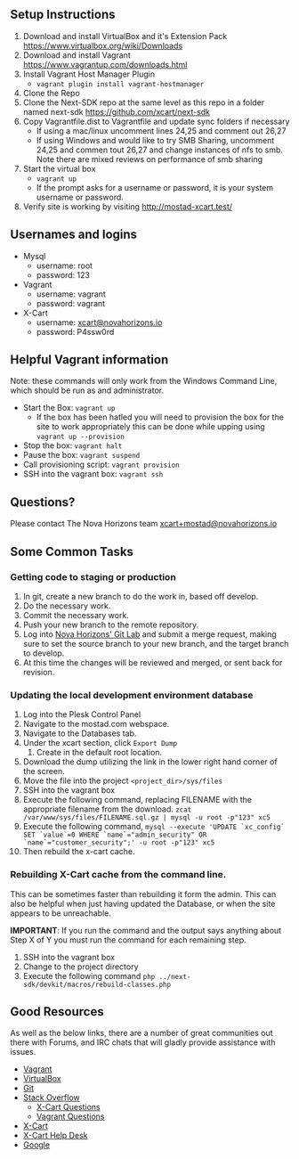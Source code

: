 ## Setup Instructions

1. Download and install VirtualBox and it's Extension Pack <https://www.virtualbox.org/wiki/Downloads>
1. Download and install Vagrant <https://www.vagrantup.com/downloads.html>
1. Install Vagrant Host Manager Plugin
    * `vagrant plugin install vagrant-hostmanager`
1. Clone the Repo
1. Clone the Next-SDK repo at the same level as this repo in a folder named next-sdk <https://github.com/xcart/next-sdk>
1. Copy Vagrantfile.dist to Vagrantfile and update sync folders if necessary
    * If using a mac/linux uncomment lines 24,25 and comment out 26,27
    * If using Windows and would like to try SMB Sharing, uncomment 24,25 and commen tout 26,27 and change instances of nfs to smb.  Note there are mixed reviews on performance of smb sharing
1. Start the virtual box
    * `vagrant up`
    * If the prompt asks for a username or password, it is your system username or password.
1. Verify site is working by visiting <http://mostad-xcart.test/>

## Usernames and logins

* Mysql
    * username: root
    * password: 123
* Vagrant
    * username: vagrant
    * password: vagrant
* X-Cart
    * username: xcart@novahorizons.io
    * password: P4ssw0rd

## Helpful Vagrant information
Note: these commands will only work from the Windows Command Line, which should be run as and administrator.

* Start the Box: `vagrant up`
    * If the box has been hatled you will need to provision the box for the site to work appropriately this can be done while upping using `vagrant up --provision`
* Stop the box: `vagrant halt`
* Pause the box: `vagrant suspend`
* Call provisioning script: `vagrant provision`
* SSH into the vagrant box: `vagrant ssh`

## Questions?
Please contact The Nova Horizons team <xcart+mostad@novahorizons.io>

## Some Common Tasks
### Getting code to staging or production
1. In git, create a new branch to do the work in, based off develop.
1. Do the necessary work.
1. Commit the necessary work.
1. Push your new branch to the remote repository.
1. Log into [Nova Horizons' Git Lab](https://git.novahorizons.io/users/sign_in) and submit a merge request, making sure to set the source branch to your new branch, and the target branch to develop.
1. At this time the changes will be reviewed and merged, or sent back for revision.

### Updating the local development environment database
1. Log into the Plesk Control Panel
1. Navigate to the mostad.com webspace.
1. Navigate to the Databases tab.
1. Under the xcart section, click `Export Dump`
    1. Create in the default root location.
1. Download the dump utilizing the link in the lower right hand corner of the screen.
1. Move the file into the project `<project_dir>/sys/files`
1. SSH into the vagrant box
1. Execute the following command, replacing FILENAME with the appropriate filename from the download.  `zcat /var/www/sys/files/FILENAME.sql.gz | mysql -u root -p"123" xc5`
1. Execute the following command, ```mysql --execute 'UPDATE `xc_config` SET `value`=0 WHERE `name`="admin_security" OR `name`="customer_security";' -u root -p"123" xc5```
1. Then rebuild the x-cart cache.

### Rebuilding X-Cart cache from the command line.
This can be sometimes faster than rebuilding it form the admin.  This can also be helpful when just having updated the Database, or when the site appears to be unreachable.

**IMPORTANT**: If you run the command and the output says anything about Step X of Y you must run the command for each remaining step.
1. SSH into the vagrant box
1. Change to the project directory
1. Execute the following command ```php ../next-sdk/devkit/macros/rebuild-classes.php```


## Good Resources
As well as the below links, there are a number of great communities out there with Forums, and IRC chats that will gladly provide assistance with issues.
* [Vagrant](https://www.vagrantup.com/docs/)
* [VirtualBox](https://www.virtualbox.org/wiki/End-user_documentation)
* [Git](https://git-scm.com/doc)
* [Stack Overflow](http://stackoverflow.com/)
    * [X-Cart Questions](http://stackoverflow.com/questions/tagged/x-cart)
    * [Vagrant Questions](http://stackoverflow.com/questions/tagged/vagrant)
* [X-Cart](https://devs.x-cart.com/)
* [X-Cart Help Desk](https://secure.x-cart.com/)
* [Google](https://google.com)

